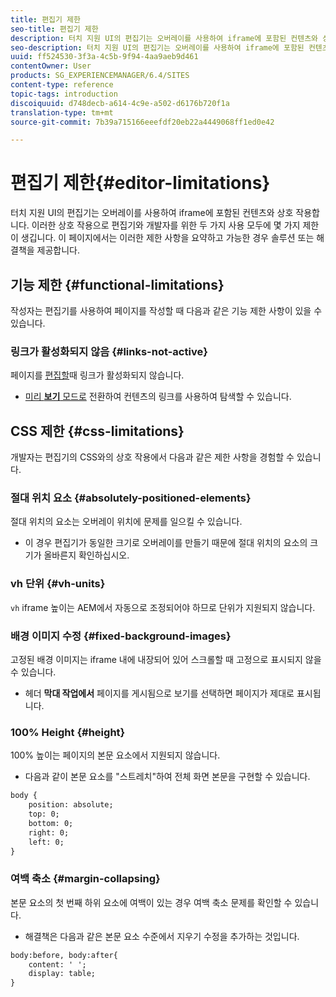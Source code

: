 ```yaml
---
title: 편집기 제한
seo-title: 편집기 제한
description: 터치 지원 UI의 편집기는 오버레이를 사용하여 iframe에 포함된 컨텐츠와 상호 작용합니다. 이러한 상호 작용으로 편집기와 개발자를 위한 두 가지 사용 모두에 몇 가지 제한이 생깁니다.
seo-description: 터치 지원 UI의 편집기는 오버레이를 사용하여 iframe에 포함된 컨텐츠와 상호 작용합니다. 이러한 상호 작용으로 편집기와 개발자를 위한 두 가지 사용 모두에 몇 가지 제한이 생깁니다.
uuid: ff524530-3f3a-4c5b-9f94-4aa9aeb9d461
contentOwner: User
products: SG_EXPERIENCEMANAGER/6.4/SITES
content-type: reference
topic-tags: introduction
discoiquuid: d748decb-a614-4c9e-a502-d6176b720f1a
translation-type: tm+mt
source-git-commit: 7b39a715166eeefdf20eb22a4449068ff1ed0e42

---
```



# 편집기 제한{#editor-limitations}

터치 지원 UI의 편집기는 오버레이를 사용하여 iframe에 포함된 컨텐츠와 상호 작용합니다. 이러한 상호 작용으로 편집기와 개발자를 위한 두 가지 사용 모두에 몇 가지 제한이 생깁니다. 이 페이지에서는 이러한 제한 사항을 요약하고 가능한 경우 솔루션 또는 해결책을 제공합니다.

## 기능 제한 {#functional-limitations}

작성자는 편집기를 사용하여 페이지를 작성할 때 다음과 같은 기능 제한 사항이 있을 수 있습니다.

### 링크가 활성화되지 않음 {#links-not-active}

페이지를 [편집할](/help/sites-authoring/editing-content.md)때 링크가 활성화되지 않습니다.

* [미리 **보기** 모드로](/help/sites-authoring/editing-content.md#preview-mode) 전환하여 컨텐츠의 링크를 사용하여 탐색할 수 있습니다.

## CSS 제한 {#css-limitations}

개발자는 편집기의 CSS와의 상호 작용에서 다음과 같은 제한 사항을 경험할 수 있습니다.

### 절대 위치 요소 {#absolutely-positioned-elements}

절대 위치의 요소는 오버레이 위치에 문제를 일으킬 수 있습니다.

* 이 경우 편집기가 동일한 크기로 오버레이를 만들기 때문에 절대 위치의 요소의 크기가 올바른지 확인하십시오.

### vh 단위 {#vh-units}

`vh` iframe 높이는 AEM에서 자동으로 조정되어야 하므로 단위가 지원되지 않습니다.

### 배경 이미지 수정 {#fixed-background-images}

고정된 배경 이미지는 iframe 내에 내장되어 있어 스크롤할 때 고정으로 표시되지 않을 수 있습니다.

* 헤더 **막대 작업에서** 페이지를 게시됨으로 보기를 선택하면 페이지가 제대로 표시됩니다.

### 100% Height {#height}

100% 높이는 페이지의 본문 요소에서 지원되지 않습니다.

* 다음과 같이 본문 요소를 &quot;스트레치&quot;하여 전체 화면 본문을 구현할 수 있습니다.

```xml
body {
    position: absolute;
    top: 0;
    bottom: 0;
    right: 0;
    left: 0;
}
```

### 여백 축소 {#margin-collapsing}

본문 요소의 첫 번째 하위 요소에 여백이 있는 경우 여백 축소 문제를 확인할 수 있습니다.

* 해결책은 다음과 같은 본문 요소 수준에서 지우기 수정을 추가하는 것입니다.

```xml
body:before, body:after{
    content: ' ';
    display: table;
}
```

